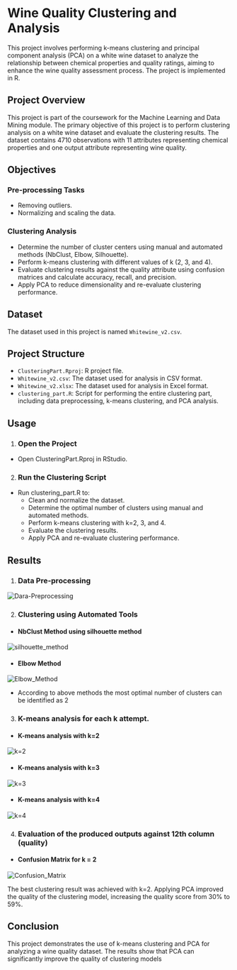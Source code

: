 # Wine Quality Clustering and Analysis

This project involves performing k-means clustering and principal component analysis (PCA) on a white wine dataset to analyze the relationship between chemical properties and quality ratings, aiming to enhance the wine quality assessment process. The project is implemented in R.

## Project Overview
This project is part of the coursework for the Machine Learning and Data Mining module. The primary objective of this project is to perform clustering analysis on a white wine dataset and evaluate the clustering results. The dataset contains 4710 observations with 11 attributes representing chemical properties and one output attribute representing wine quality.

## Objectives
### Pre-processing Tasks
+ Removing outliers.
+ Normalizing and scaling the data.

### Clustering Analysis
+ Determine the number of cluster centers using manual and automated methods (NbClust, Elbow, Silhouette).
+ Perform k-means clustering with different values of k (2, 3, and 4).
+ Evaluate clustering results against the quality attribute using confusion matrices and calculate accuracy, recall, and precision.
+ Apply PCA to reduce dimensionality and re-evaluate clustering performance.

## Dataset
The dataset used in this project is named `Whitewine_v2.csv`.

## Project Structure
+ `ClusteringPart.Rproj`: R project file.
+ `Whitewine_v2.csv`: The dataset used for analysis in CSV format.
+ `Whitewine_v2.xlsx`: The dataset used for analysis in Excel format.
+ `clustering_part.R`: Script for performing the entire clustering part, including data preprocessing, k-means clustering, and PCA analysis.

## Usage
1. ### Open the Project
+ Open ClusteringPart.Rproj in RStudio.

2. ### Run the Clustering Script
+ Run clustering_part.R to:
  + Clean and normalize the dataset.
  + Determine the optimal number of clusters using manual and automated methods.
  + Perform k-means clustering with k=2, 3, and 4.
  + Evaluate the clustering results.
  + Apply PCA and re-evaluate clustering performance.
 
## Results
1. ### Data Pre-processing
![Dara-Preprocessing](https://github.com/ChitharaKarunasekera/R-Wine-Quality-Clustering-and-Analysis/assets/78892816/22b1e538-cfcd-42b6-8efb-a0bd3920146d)

2. ### Clustering using Automated Tools
+ #### NbClust Method using silhouette method
![silhouette_method](https://github.com/ChitharaKarunasekera/R-Wine-Quality-Clustering-and-Analysis/assets/78892816/9af89ea2-3775-4e47-beb9-17e7cfa7cee4)

+ #### Elbow Method
![Elbow_Method](https://github.com/ChitharaKarunasekera/R-Wine-Quality-Clustering-and-Analysis/assets/78892816/da8bda44-a23c-4b5b-b7c2-b9109fa26588)

+ According to above methods the most optimal number of clusters can be identified as 2
 
3. ### K-means analysis for each k attempt.
+ #### K-means analysis with k=2
![k=2](https://github.com/ChitharaKarunasekera/R-Wine-Quality-Clustering-and-Analysis/assets/78892816/77ce2f72-b3e1-4ab7-9906-b41c994fe7dd)

+ #### K-means analysis with k=3
![k=3](https://github.com/ChitharaKarunasekera/R-Wine-Quality-Clustering-and-Analysis/assets/78892816/cfb9c8fd-2713-4dff-a6e1-c3f56ba1fb2d)

+ #### K-means analysis with k=4
![k=4](https://github.com/ChitharaKarunasekera/R-Wine-Quality-Clustering-and-Analysis/assets/78892816/1d87903b-0bbe-4d30-9c82-fee435b38e3a)


4. ### Evaluation of the produced outputs against 12th column (quality)
+ #### Confusion Matrix for k = 2
![Confusion_Matrix](https://github.com/ChitharaKarunasekera/R-Wine-Quality-Clustering-and-Analysis/assets/78892816/725190ec-6f78-4011-824b-9d4ecdb51731)



The best clustering result was achieved with k=2. Applying PCA improved the quality of the clustering model, increasing the quality score from 30% to 59%.


## Conclusion
This project demonstrates the use of k-means clustering and PCA for analyzing a wine quality dataset. The results show that PCA can significantly improve the quality of clustering models
